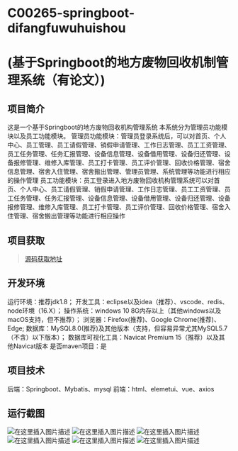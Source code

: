 # C00265-springboot-difangfuwuhuishou
# (基于Springboot的地方废物回收机制管理系统（有论文）)
## 项目简介


这是一个基于Springboot的地方废物回收机构管理系统
本系统分为管理员功能模块以及员工功能模块。
管理员功能模块：管理员登录系统后，可以对首页、个人中心、员工管理、员工请假管理、销假申请管理、工作日志管理、员工工资管理、员工任务管理、任务汇报管理、设备信息管理、设备借用管理、设备归还管理、设备报修管理、维修入库管理、员工打卡管理、员工评价管理、回收价格管理、宿舍信息管理、宿舍入住管理、宿舍搬出管理、管理员管理、系统管理等功能进行相应的操作管理
员工功能模块：员工登录进入地方废物回收机构管理系统可以对首页、个人中心、员工请假管理、销假申请管理、工作日志管理、员工工资管理、员工任务管理、任务汇报管理、设备信息管理、设备借用管理、设备归还管理、设备报修管理、维修入库管理、员工打卡管理、员工评价管理、回收价格管理、宿舍入住管理、宿舍搬出管理等功能进行相应操作


## 项目获取
> [源码获取地址](http://www.manoncode.cn/details?id=265)

 
## 开发环境

运行环境：推荐jdk1.8；
开发工具：eclipse以及idea（推荐）、vscode、redis、node环境（16.X）；
操作系统：windows 10 8G内存以上（其他windows以及macOS支持，但不推荐）；
浏览器：Firefox(推荐)、Google Chrome(推荐)、Edge;
数据库：MySQL8.0(推荐)及其他版本（支持，但容易异常尤其MySQL5.7（不含）以下版本）；
数据库可视化工具：Navicat Premium 15（推荐）以及其他Navicat版本
是否maven项目：是

## 项目技术
 
后端：Springboot、Mybatis、mysql
前端：html、elemetui、vue、axios


## 运行截图
![在这里插入图片描述](https://img-blog.csdnimg.cn/direct/917fbeb4e18547edae19cc3b80bffe33.png#pic_center)
![在这里插入图片描述](https://img-blog.csdnimg.cn/direct/847f3848bc3144bb8d892004557b4789.png#pic_center)
![在这里插入图片描述](https://img-blog.csdnimg.cn/direct/456310a955bc4b5a863ea088a1f77acf.png#pic_center)
![在这里插入图片描述](https://img-blog.csdnimg.cn/direct/bb96f0b2bd0e4ff3b38e30abed767a48.png#pic_center)
![在这里插入图片描述](https://img-blog.csdnimg.cn/direct/3e9e651ebeff480fb5f14111123f8096.png#pic_center)
![在这里插入图片描述](https://img-blog.csdnimg.cn/direct/3011f96f3862454a807e0f9372419b09.png#pic_center)

